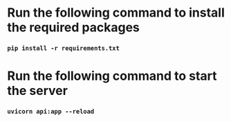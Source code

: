 
# Run the following command to install the required packages
### `pip install -r requirements.txt`

# Run the following command to start the server
### `uvicorn api:app --reload`
